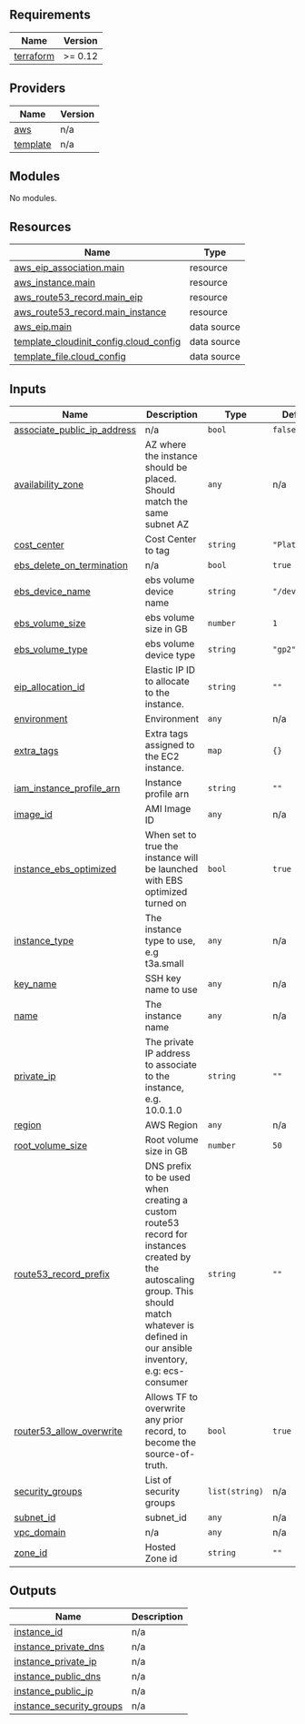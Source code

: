 <!-- BEGIN_TF_DOCS -->
## Requirements

| Name | Version |
|------|---------|
| <a name="requirement_terraform"></a> [terraform](#requirement\_terraform) | >= 0.12 |

## Providers

| Name | Version |
|------|---------|
| <a name="provider_aws"></a> [aws](#provider\_aws) | n/a |
| <a name="provider_template"></a> [template](#provider\_template) | n/a |

## Modules

No modules.

## Resources

| Name | Type |
|------|------|
| [aws_eip_association.main](https://registry.terraform.io/providers/hashicorp/aws/latest/docs/resources/eip_association) | resource |
| [aws_instance.main](https://registry.terraform.io/providers/hashicorp/aws/latest/docs/resources/instance) | resource |
| [aws_route53_record.main_eip](https://registry.terraform.io/providers/hashicorp/aws/latest/docs/resources/route53_record) | resource |
| [aws_route53_record.main_instance](https://registry.terraform.io/providers/hashicorp/aws/latest/docs/resources/route53_record) | resource |
| [aws_eip.main](https://registry.terraform.io/providers/hashicorp/aws/latest/docs/data-sources/eip) | data source |
| [template_cloudinit_config.cloud_config](https://registry.terraform.io/providers/hashicorp/template/latest/docs/data-sources/cloudinit_config) | data source |
| [template_file.cloud_config](https://registry.terraform.io/providers/hashicorp/template/latest/docs/data-sources/file) | data source |

## Inputs

| Name | Description | Type | Default | Required |
|------|-------------|------|---------|:--------:|
| <a name="input_associate_public_ip_address"></a> [associate\_public\_ip\_address](#input\_associate\_public\_ip\_address) | n/a | `bool` | `false` | no |
| <a name="input_availability_zone"></a> [availability\_zone](#input\_availability\_zone) | AZ where the instance should be placed. Should match the same subnet AZ | `any` | n/a | yes |
| <a name="input_cost_center"></a> [cost\_center](#input\_cost\_center) | Cost Center to tag | `string` | `"Platform"` | no |
| <a name="input_ebs_delete_on_termination"></a> [ebs\_delete\_on\_termination](#input\_ebs\_delete\_on\_termination) | n/a | `bool` | `true` | no |
| <a name="input_ebs_device_name"></a> [ebs\_device\_name](#input\_ebs\_device\_name) | ebs volume device name | `string` | `"/dev/xvdb"` | no |
| <a name="input_ebs_volume_size"></a> [ebs\_volume\_size](#input\_ebs\_volume\_size) | ebs volume size in GB | `number` | `1` | no |
| <a name="input_ebs_volume_type"></a> [ebs\_volume\_type](#input\_ebs\_volume\_type) | ebs volume device type | `string` | `"gp2"` | no |
| <a name="input_eip_allocation_id"></a> [eip\_allocation\_id](#input\_eip\_allocation\_id) | Elastic IP ID to allocate to the instance. | `string` | `""` | no |
| <a name="input_environment"></a> [environment](#input\_environment) | Environment | `any` | n/a | yes |
| <a name="input_extra_tags"></a> [extra\_tags](#input\_extra\_tags) | Extra tags assigned to the EC2 instance. | `map` | `{}` | no |
| <a name="input_iam_instance_profile_arn"></a> [iam\_instance\_profile\_arn](#input\_iam\_instance\_profile\_arn) | Instance profile arn | `string` | `""` | no |
| <a name="input_image_id"></a> [image\_id](#input\_image\_id) | AMI Image ID | `any` | n/a | yes |
| <a name="input_instance_ebs_optimized"></a> [instance\_ebs\_optimized](#input\_instance\_ebs\_optimized) | When set to true the instance will be launched with EBS optimized turned on | `bool` | `true` | no |
| <a name="input_instance_type"></a> [instance\_type](#input\_instance\_type) | The instance type to use, e.g t3a.small | `any` | n/a | yes |
| <a name="input_key_name"></a> [key\_name](#input\_key\_name) | SSH key name to use | `any` | n/a | yes |
| <a name="input_name"></a> [name](#input\_name) | The instance name | `any` | n/a | yes |
| <a name="input_private_ip"></a> [private\_ip](#input\_private\_ip) | The private IP address to associate to the instance, e.g. 10.0.1.0 | `string` | `""` | no |
| <a name="input_region"></a> [region](#input\_region) | AWS Region | `any` | n/a | yes |
| <a name="input_root_volume_size"></a> [root\_volume\_size](#input\_root\_volume\_size) | Root volume size in GB | `number` | `50` | no |
| <a name="input_route53_record_prefix"></a> [route53\_record\_prefix](#input\_route53\_record\_prefix) | DNS prefix to be used when creating a custom route53 record for instances created by the autoscaling group. This should match whatever is defined in our ansible inventory, e.g: ecs-consumer | `string` | `""` | no |
| <a name="input_router53_allow_overwrite"></a> [router53\_allow\_overwrite](#input\_router53\_allow\_overwrite) | Allows TF to overwrite any prior record, to become the source-of-truth. | `bool` | `true` | no |
| <a name="input_security_groups"></a> [security\_groups](#input\_security\_groups) | List of security groups | `list(string)` | n/a | yes |
| <a name="input_subnet_id"></a> [subnet\_id](#input\_subnet\_id) | subnet\_id | `any` | n/a | yes |
| <a name="input_vpc_domain"></a> [vpc\_domain](#input\_vpc\_domain) | n/a | `any` | n/a | yes |
| <a name="input_zone_id"></a> [zone\_id](#input\_zone\_id) | Hosted Zone id | `string` | `""` | no |

## Outputs

| Name | Description |
|------|-------------|
| <a name="output_instance_id"></a> [instance\_id](#output\_instance\_id) | n/a |
| <a name="output_instance_private_dns"></a> [instance\_private\_dns](#output\_instance\_private\_dns) | n/a |
| <a name="output_instance_private_ip"></a> [instance\_private\_ip](#output\_instance\_private\_ip) | n/a |
| <a name="output_instance_public_dns"></a> [instance\_public\_dns](#output\_instance\_public\_dns) | n/a |
| <a name="output_instance_public_ip"></a> [instance\_public\_ip](#output\_instance\_public\_ip) | n/a |
| <a name="output_instance_security_groups"></a> [instance\_security\_groups](#output\_instance\_security\_groups) | n/a |
<!-- END_TF_DOCS -->
